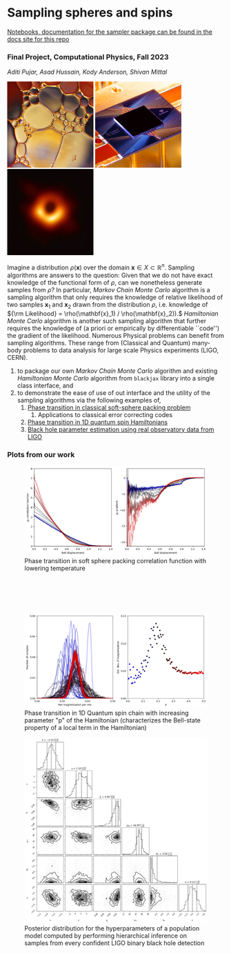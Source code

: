 # Sampling spheres and spins

[Notebooks, documentation for the sampler package can be found in the docs site for this repo](https://potatoasad.github.io/Computational-Physics-Final-Project/)

### Final Project, Computational Physics, Fall 2023

_Aditi Pujar, Asad Hussain, Kody Anderson, Shivan Mittal_

<p>
	<img src="soft_spheres.jpg" width='200' />
	<img src="sycamorev2.png" width='200' />
	<img src="blackholesv2.jpeg" width='200' />
</p>

Imagine a distribution $\rho(\mathbf{x})$ over the domain $\mathbf{x} \in X \subset \mathbb{R}^n.$ Sampling algorithms are answers to the question: Given that we do not have exact knowledge of the functional form of $\rho,$ can we nonetheless generate samples from $\rho?$ In particular, _Markov Chain Monte Carlo_ algorithm is a sampling algorithm that only requires the knowledge of relative likelihood of two samples $\mathbf{x}_1$ and $\mathbf{x}_2$ drawn from the distribution $\rho,$ i.e. knowledge of ${\rm Likelihood} = \rho(\mathbf{x}_1) / \rho(\mathbf{x}_2)).$ _Hamiltonian Monte Carlo_ algorithm is another such sampling algorithm that further requires the knowledge of (a priori or empirically by differentiable ``code'') the gradient of the likelihood.
Numerous Physical problems can benefit from sampling algorithms. These range from (Classical and Quantum) many-body problems to data analysis for large scale Physics experiments (LIGO, CERN).

1. to package our own _Markov Chain Monte Carlo_ algorithm and existing _Hamiltonian Monte Carlo_ algorithm from `blackjax` library into a single class interface, and
2. to demonstrate the ease of use of out interface and the utility of the sampling algorithms via the following examples of,
   1. [Phase transition in classical soft-sphere packing problem](softspheres_blackjax_phase_transition.ipynb)
      1. Applications to classical error correcting codes
   2. [Phase transition in 1D quantum spin Hamiltonians](gossetbravyi_spin_chain_blackjax_phase_transition.ipynb)
   3. [Black hole parameter estimation using real observatory data from LIGO](BlackHolePopulationAnalysis.ipynb)

### Plots from our work
<p>
	<figure>
		<img src="soft_sphere_phase_transition.png" width="800">
		<figcaption> Phase transition in soft sphere packing correlation function with lowering temperature </figcaption> 
	</figure>
	<br><br><br><br>
	<figure>
		<img src="spin_chain_phase_transition.png" width="800">
		<figcaption> Phase transition in 1D Quantum spin chain with increasing parameter "p" of the Hamiltonian (characterizes the Bell-state property of a local term in the Hamiltonian)  </figcaption> 
	</figure>
  <figure>
		<img src="blackholeinference.png" width="800">
		<figcaption> Posterior distribution for the hyperparameters of a population model computed by performing hierarchical inference on samples from every confident LIGO binary black hole detection</figcaption> 
	</figure>
</p>



<!---
### Ideas
Project ideas
- [x] Sampling + gradient descent + packing problems + glass phase transition
- [x] Statistical Mechanics steady state problems
- [x] Bayesian Inference
  
- [ ]  Inspiral stochastic dynamics
- [ ] Differentiable ODE solver 
- [ ] Finding distribution samples are coming from
- [ ] Differentiable ODE solver with distribution of parameter estimation
- [ ] Stochastic stuff is common interest 
- [ ] Different cost functions corresponding to different measures of distance between distributions
- [ ] KPZ
- [ ] Imaginary time evolution and LQFT

### What's common in the things we've selected:

- [ ] A class to sample using any/many methods (or use pre packaged samplers):
  - [x] Inverting CDF
  - [x] Metropolis Hastings
    - [ ] Benchmark for a nice potential landscape:
      - [ ] e.g. $C(x) = \frac{1}{2}x^2$
  - [ ] Maybe Gradient based? Hamiltonian Monte Carlo?
  
- [ ] A class to define a probability distribution over the state space,
  - [ ] break up into Cost function $C(x)$ and prob distribution over the state space $\exp(-\beta C(x))$

- [ ] Classes that inherit from the above but is specific to the applications
      
```python
#import jax.numpy as jnp

try:
  import jax.numpy as np
else:
  import numpy as np
  

class Distribution:
  - pdf
	- logpdf return -0.5*x**2

class Sampler:
  - sample
  - distribution (object)

class MCMCSampler:
  - proposal step (acceptance criteria)
  - compute pdf ratio
  
class SamplerVisualization:
  - Sampler
  - Plots
  
class CornerPlot:
  

class StateSpaceAnimation
 - samples
 - animate() 
```
--->
